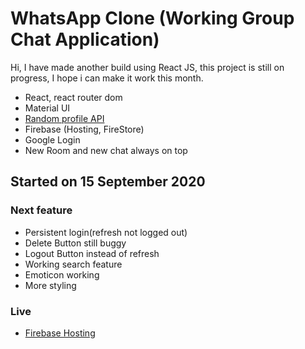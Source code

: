 # WhatsApp Clone (Working Group Chat Application)

Hi, I have made another build using React JS, this project is still on progress, I hope i can make it work this month.

- React, react router dom
- Material UI
- [Random profile API](https://avatars.dicebear.com/)
- Firebase (Hosting, FireStore)
- Google Login
- New Room and new chat always on top

## Started on 15 September 2020

### Next feature

- Persistent login(refresh not logged out)
- Delete Button still buggy
- Logout Button instead of refresh
- Working search feature
- Emoticon working
- More styling

### Live

- [Firebase Hosting](https://whatsapp-clone-sam23.web.app/)

<!-- ### firebase deploy --only hosting:whatsapp-clone-sam23 -->

